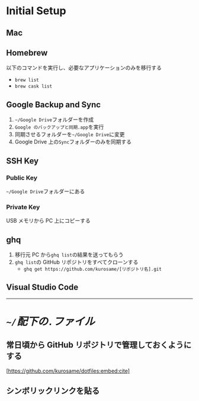 # Initial Setup

## Mac

## Homebrew

以下のコマンドを実行し、必要なアプリケーションのみを移行する

- `brew list`
- `brew cask list`

## Google Backup and Sync

1. `~/Google Drive`フォルダーを作成
1. `Google のバックアップと同期.app`を実行
1. 同期させるフォルダーを`~/Google Drive`に変更
1. Google Drive 上の`Sync`フォルダーのみを同期する

## SSH Key

### Public Key

`~/Google Drive`フォルダーにある

### Private Key

USB メモリから PC 上にコピーする

## ghq

1. 移行元 PC から`ghq list`の結果を送ってもらう
1. `ghq list`の GitHub リポジトリをすべてクローンする
   - `ghq get https://github.com/kurosame/[リポジトリ名].git`

## Visual Studio Code

---

# _`~/`配下の`.`ファイル_

## 常日頃から GitHub リポジトリで管理しておくようにする

[https://github.com/kurosame/dotfiles:embed:cite]

## シンボリックリンクを貼る
